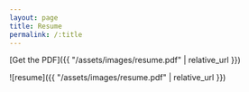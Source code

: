 ```yaml
---
layout: page
title: Resume
permalink: /:title
---
```

[Get the PDF]({{ "/assets/images/resume.pdf" | relative_url }})

![resume]({{ "/assets/images/resume.pdf" | relative_url }})
